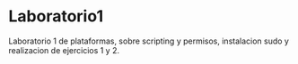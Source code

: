 # Laboratorio1
Laboratorio 1  de plataformas, sobre scripting y permisos, instalacion sudo y realizacion de ejercicios 1 y 2.
